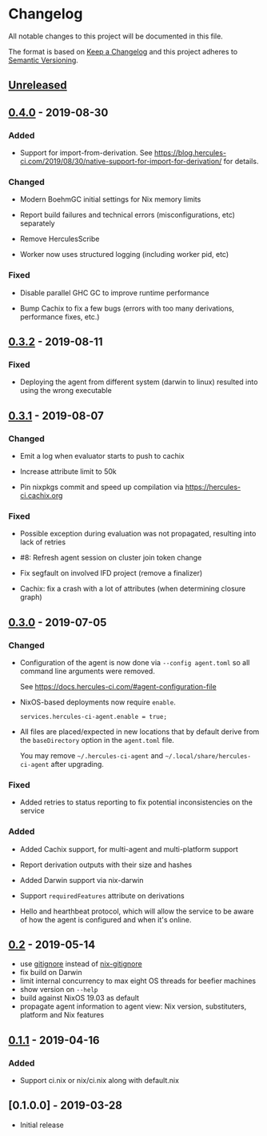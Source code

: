 # Changelog

All notable changes to this project will be documented in this file.

The format is based on [Keep a Changelog](https://keepachangelog.com/en/1.0.0/)
and this project adheres to [Semantic Versioning](https://semver.org/spec/v2.0.0.html).

## [Unreleased]

## [0.4.0] - 2019-08-30

### Added

- Support for import-from-derivation. See https://blog.hercules-ci.com/2019/08/30/native-support-for-import-for-derivation/ for details.

### Changed

- Modern BoehmGC initial settings for Nix memory limits

- Report build failures and technical errors (misconfigurations, etc) separately

- Remove HerculesScribe

- Worker now uses structured logging (including worker pid, etc)

### Fixed

- Disable parallel GHC GC to improve runtime performance

- Bump Cachix to fix a few bugs (errors with too many derivations, performance fixes, etc.)

## [0.3.2] - 2019-08-11

### Fixed

- Deploying the agent from different system (darwin to linux) resulted into
  using the wrong executable


## [0.3.1] - 2019-08-07

### Changed

- Emit a log when evaluator starts to push to cachix

- Increase attribute limit to 50k

- Pin nixpkgs commit and speed up compilation via https://hercules-ci.cachix.org


### Fixed

- Possible exception during evaluation was not propagated,
  resulting into lack of retries

- #8: Refresh agent session on cluster join token change

- Fix segfault on involved IFD project (remove a finalizer)

- Cachix: fix a crash with a lot of attributes (when determining closure graph)

## [0.3.0] - 2019-07-05

### Changed

- Configuration of the agent is now done via `--config agent.toml`
  so all command line arguments were removed.

  See https://docs.hercules-ci.com/#agent-configuration-file

- NixOS-based deployments now require `enable`.

      services.hercules-ci-agent.enable = true;

- All files are placed/expected in new locations that by default derive
  from the `baseDirectory` option in the `agent.toml` file.

  You may remove `~/.hercules-ci-agent` and `~/.local/share/hercules-ci-agent` after upgrading.

### Fixed

- Added retries to status reporting to fix potential
  inconsistencies on the service

### Added

- Added Cachix support, for multi-agent and multi-platform support

- Report derivation outputs with their size and hashes

- Added Darwin support via nix-darwin

- Support `requiredFeatures` attribute on derivations

- Hello and hearthbeat protocol, which will allow the
  service to be aware of how the agent is configured and
  when it's online.

## [0.2] - 2019-05-14

- use [gitignore] instead of [nix-gitignore]
- fix build on Darwin
- limit internal concurrency to max eight OS threads for beefier machines
- show version on `--help`
- build against NixOS 19.03 as default
- propagate agent information to agent view: Nix version, substituters,
  platform and Nix features

## [0.1.1] - 2019-04-16

### Added

- Support ci.nix or nix/ci.nix along with default.nix

## [0.1.0.0] - 2019-03-28

- Initial release

[0.4.0]: https://github.com/hercules-ci/hercules-ci-agent/compare/hercules-ci-agent-0.3.2...hercules-ci-agent-0.4.0
[0.3.2]: https://github.com/hercules-ci/hercules-ci-agent/compare/hercules-ci-agent-0.3.1...hercules-ci-agent-0.3.2
[0.3.1]: https://github.com/hercules-ci/hercules-ci-agent/compare/hercules-ci-agent-0.3.0...hercules-ci-agent-0.3.1
[0.3.0]: https://github.com/hercules-ci/hercules-ci-agent/compare/hercules-ci-agent-0.2...hercules-ci-agent-0.3.0
[0.2]: https://github.com/hercules-ci/hercules-ci-agent/compare/hercules-ci-agent-0.1.1...hercules-ci-agent-0.2
[0.1.1]: https://github.com/hercules-ci/hercules-ci-agent/compare/hercules-ci-agent-0.1.0.0...hercules-ci-agent-0.1.1
[Unreleased]: https://github.com/hercules-ci/hercules-ci-agent/compare/stable...master
[nix-gitignore]: https://github.com/siers/nix-gitignore
[gitignore]: https://github.com/hercules-ci/gitignore
